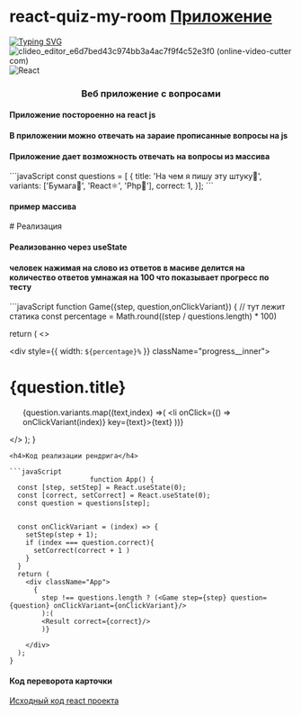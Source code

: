 # react-quiz-my-room [Приложение](https://react-quiz-my-room.vercel.app/)
[![Typing SVG](https://readme-typing-svg.herokuapp.com?color=%2336BCF7&lines=react+quiz+webapp)](https://git.io/typing-svg)
![clideo_editor_e6d7bed43c974bb3a4ac7f9f4c52e3f0 (online-video-cutter com)](https://user-images.githubusercontent.com/57110073/210266510-6810a449-c62b-4a4f-9746-1ac88e35ab31.gif)
![React](https://img.shields.io/badge/react-%2320232a.svg?style=for-the-badge&logo=react&logoColor=%2361DAFB)





<h3 align="center">Веб приложение с вопросами</h3>
<h4>Приложение постороенно на react js</h4>
<h4>В приложении можно отвечать на зараие прописанные вопросы на js </h4>
<h4>Приложение дает возможность отвечать на вопросы из массива </h4>
```javaScript
                   const questions = [
  {
    title: 'На чем я пишу эту штуку🔰',
    variants: ['Бумага📃', 'React⚛️', 'Php🐘'],
    correct: 1,
  }];
```
<h4>пример массива</h4>
# Реализация
<h4>Реализованно через useState</h4>
<h4>человек нажимая на слово из ответов в масиве делится на количество ответов умнажая на 100 что показывает прогресс по тесту  </h4>
```javaScript
function Game({step, question,onClickVariant}) {
  // тут лежит статика 
  const percentage = Math.round((step / questions.length) * 100)

  return (
    <>
      <div className="progress">
        <div style={{ width: `${percentage}%` }} className="progress__inner"></div>
      </div>
      <h1>{question.title}</h1>
      <ul>
        {question.variants.map((text,index) =>( 
        <li onClick={() => onClickVariant(index)} key={text}>{text}</li>
          ))}
      </ul>
    </>
  );
}
```
<h4>Код реализации рендрига</h4>

```javaScript
                    function App() {
  const [step, setStep] = React.useState(0);
  const [correct, setCorrect] = React.useState(0);
  const question = questions[step];


  const onClickVariant = (index) => {
    setStep(step + 1);
    if (index === question.correct){
      setCorrect(correct + 1 )
    }
  }
  return (
    <div className="App">
      {
        step !== questions.length ? (<Game step={step} question={question} onClickVariant={onClickVariant}/> 
        ):(
        <Result correct={correct}/>
        )}
      
    </div>
  );
}
```

<h4>Код переворота карточки</h4>

[Исходный код react проекта](https://github.com/MRXTOOR/react-quiz-app-depl/tree/master/src)
